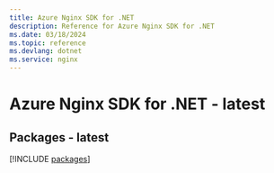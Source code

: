 ```yaml
---
title: Azure Nginx SDK for .NET
description: Reference for Azure Nginx SDK for .NET
ms.date: 03/18/2024
ms.topic: reference
ms.devlang: dotnet
ms.service: nginx
---
```

# Azure Nginx SDK for .NET - latest
## Packages - latest
[!INCLUDE [packages](nginx-index.md)]